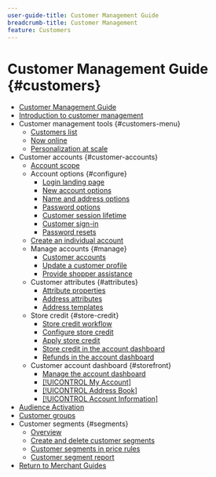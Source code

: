 ```yaml
---
user-guide-title: Customer Management Guide
breadcrumb-title: Customer Management
feature: Customers
---
```


# Customer Management Guide {#customers}

+ [Customer Management Guide](guide-overview.md)
+ [Introduction to customer management](customers-introduction.md)
+ Customer management tools {#customers-menu}
  + [Customers list](customers-all.md)
  + [Now online](now-online.md)
  + [Personalization at scale](personalize-scale.md)
+ Customer accounts {#customer-accounts}
  + [Account scope](customer-account-scope.md)
  + Account options {#configure}
    + [Login landing page](login-landing-page.md)
    + [New account options](account-options-new.md)
    + [Name and address options](name-address-options.md)
    + [Password options](password-options.md)
    + [Customer session lifetime](customer-online-options.md)
    + [Customer sign-in](customer-sign-in.md)
    + [Password resets](password-reset.md)
  + [Create an individual account](account-create.md)
  + Manage accounts {#manage}
    + [Customer accounts](manage-account.md)
    + [Update a customer profile](update-account.md)
    + [Provide shopper assistance](login-as-customer.md)
  + Customer attributes {#attributes}
    + [Attribute properties](attribute-properties.md)
    + [Address attributes](address-attributes.md)
    + [Address templates](address-templates.md)
  + Store credit {#store-credit}
    + [Store credit workflow](store-credit.md)
    + [Configure store credit](credit-configure.md)
    + [Apply store credit](store-credit-using.md)
    + [Store credit in the account dashboard](account-dashboard-store-credit.md)
    + [Refunds in the account dashboard](refunds-customer-account.md)
  + Customer account dashboard {#storefront}
    + [Manage the account dashboard](account-dashboard.md)
    + [[!UICONTROL My Account]](account-dashboard-my-account.md)
    + [[!UICONTROL Address Book]](account-dashboard-address-book.md)
    + [[!UICONTROL Account Information]](account-dashboard-account-information.md)
+ [Audience Activation](audience-activation.md)
+ [Customer groups](customer-groups.md)
+ Customer segments {#segments}
  + [Overview](customer-segments.md)
  + [Create and delete customer segments](customer-segment-create.md)
  + [Customer segments in price rules](customer-segment-price-rule.md)
  + [Customer segment report](customer-segment-reports.md)
+ [Return to Merchant Guides](https://experienceleague.adobe.com/en/docs/commerce-admin/user-guides/home)

